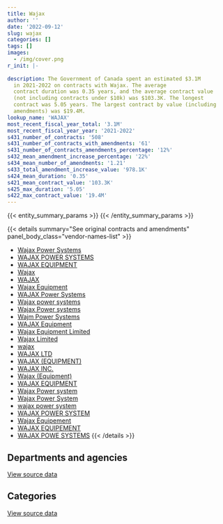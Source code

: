 ```yaml
---
title: Wajax
author: ''
date: '2022-09-12'
slug: wajax
categories: []
tags: []
images:
  - /img/cover.png
r_init: |-
  
description: The Government of Canada spent an estimated $3.1M
  in 2021-2022 on contracts with Wajax. The average
  contract duration was 0.35 years, and the average contract value
  (not including contracts under $10k) was $103.3K. The longest
  contract was 5.05 years. The largest contract by value (including
  amendments) was $19.4M.
lookup_name: 'WAJAX'
most_recent_fiscal_year_total: '3.1M'
most_recent_fiscal_year_year: '2021-2022'
s431_number_of_contracts: '508'
s431_number_of_contracts_with_amendments: '61'
s431_number_of_contracts_amendments_percentage: '12%'
s432_mean_amendment_increase_percentage: '22%'
s434_mean_number_of_amendments: '1.21'
s433_total_amendment_increase_value: '978.1K'
s424_mean_duration: '0.35'
s421_mean_contract_value: '103.3K'
s425_max_duration: '5.05'
s422_max_contract_value: '19.4M'
---
```


<script src="/rmarkdown-libs/htmlwidgets/htmlwidgets.js"></script>
<link href="/rmarkdown-libs/datatables-css/datatables-crosstalk.css" rel="stylesheet" />
<script src="/rmarkdown-libs/datatables-binding/datatables.js"></script>
<script src="/rmarkdown-libs/jquery/jquery-3.6.0.min.js"></script>
<link href="/rmarkdown-libs/dt-core-bootstrap/css/dataTables.bootstrap.min.css" rel="stylesheet" />
<link href="/rmarkdown-libs/dt-core-bootstrap/css/dataTables.bootstrap.extra.css" rel="stylesheet" />
<script src="/rmarkdown-libs/dt-core-bootstrap/js/jquery.dataTables.min.js"></script>
<script src="/rmarkdown-libs/dt-core-bootstrap/js/dataTables.bootstrap.min.js"></script>
<link href="/rmarkdown-libs/crosstalk/css/crosstalk.min.css" rel="stylesheet" />
<script src="/rmarkdown-libs/crosstalk/js/crosstalk.min.js"></script>
<script src="/rmarkdown-libs/htmlwidgets/htmlwidgets.js"></script>
<link href="/rmarkdown-libs/datatables-css/datatables-crosstalk.css" rel="stylesheet" />
<script src="/rmarkdown-libs/datatables-binding/datatables.js"></script>
<script src="/rmarkdown-libs/jquery/jquery-3.6.0.min.js"></script>
<link href="/rmarkdown-libs/dt-core-bootstrap/css/dataTables.bootstrap.min.css" rel="stylesheet" />
<link href="/rmarkdown-libs/dt-core-bootstrap/css/dataTables.bootstrap.extra.css" rel="stylesheet" />
<script src="/rmarkdown-libs/dt-core-bootstrap/js/jquery.dataTables.min.js"></script>
<script src="/rmarkdown-libs/dt-core-bootstrap/js/dataTables.bootstrap.min.js"></script>
<link href="/rmarkdown-libs/crosstalk/css/crosstalk.min.css" rel="stylesheet" />
<script src="/rmarkdown-libs/crosstalk/js/crosstalk.min.js"></script>

{{< entity_summary_params >}}
{{< /entity_summary_params >}}

{{< details summary="See original contracts and amendments" panel_body_class="vendor-names-list" >}}
- [Wajax Power Systems](https://search.open.canada.ca/en/ct/?sort=contract_value_f%20desc&page=1&search_text=%22Wajax%20Power%20Systems%22)
- [WAJAX POWER SYSTEMS](https://search.open.canada.ca/en/ct/?sort=contract_value_f%20desc&page=1&search_text=%22WAJAX%20POWER%20SYSTEMS%22)
- [WAJAX EQUIPMENT](https://search.open.canada.ca/en/ct/?sort=contract_value_f%20desc&page=1&search_text=%22WAJAX%20EQUIPMENT%22)
- [Wajax](https://search.open.canada.ca/en/ct/?sort=contract_value_f%20desc&page=1&search_text=%22Wajax%22)
- [WAJAX](https://search.open.canada.ca/en/ct/?sort=contract_value_f%20desc&page=1&search_text=%22WAJAX%22)
- [Wajax Equipment](https://search.open.canada.ca/en/ct/?sort=contract_value_f%20desc&page=1&search_text=%22Wajax%20Equipment%22)
- [WAJAX Power Systems](https://search.open.canada.ca/en/ct/?sort=contract_value_f%20desc&page=1&search_text=%22WAJAX%20Power%20Systems%22)
- [Wajax power systems](https://search.open.canada.ca/en/ct/?sort=contract_value_f%20desc&page=1&search_text=%22Wajax%20power%20systems%22)
- [Wajax Power systems](https://search.open.canada.ca/en/ct/?sort=contract_value_f%20desc&page=1&search_text=%22Wajax%20Power%20systems%22)
- [Wajm Power Systems](https://search.open.canada.ca/en/ct/?sort=contract_value_f%20desc&page=1&search_text=%22Wajm%20Power%20Systems%22)
- [WAJAX Equipment](https://search.open.canada.ca/en/ct/?sort=contract_value_f%20desc&page=1&search_text=%22WAJAX%20Equipment%22)
- [Wajax Equipment Limited](https://search.open.canada.ca/en/ct/?sort=contract_value_f%20desc&page=1&search_text=%22Wajax%20Equipment%20Limited%22)
- [Wajax Limited](https://search.open.canada.ca/en/ct/?sort=contract_value_f%20desc&page=1&search_text=%22Wajax%20Limited%22)
- [wajax](https://search.open.canada.ca/en/ct/?sort=contract_value_f%20desc&page=1&search_text=%22wajax%22)
- [WAJAX LTD](https://search.open.canada.ca/en/ct/?sort=contract_value_f%20desc&page=1&search_text=%22WAJAX%20LTD%22)
- [WAJAX (EQUIPMENT)](https://search.open.canada.ca/en/ct/?sort=contract_value_f%20desc&page=1&search_text=%22WAJAX%20%28EQUIPMENT%29%22)
- [WAJAX INC.](https://search.open.canada.ca/en/ct/?sort=contract_value_f%20desc&page=1&search_text=%22WAJAX%20INC.%22)
- [Wajax (Equipment)](https://search.open.canada.ca/en/ct/?sort=contract_value_f%20desc&page=1&search_text=%22Wajax%20%28Equipment%29%22)
- [WAJAX EQUIPMENT](https://search.open.canada.ca/en/ct/?sort=contract_value_f%20desc&page=1&search_text=%22WAJAX%20%20EQUIPMENT%22)
- [Wajax Power system](https://search.open.canada.ca/en/ct/?sort=contract_value_f%20desc&page=1&search_text=%22Wajax%20Power%20system%22)
- [Wajax Power System](https://search.open.canada.ca/en/ct/?sort=contract_value_f%20desc&page=1&search_text=%22Wajax%20Power%20System%22)
- [wajax power system](https://search.open.canada.ca/en/ct/?sort=contract_value_f%20desc&page=1&search_text=%22wajax%20power%20system%22)
- [WAJAX POWER SYSTEM](https://search.open.canada.ca/en/ct/?sort=contract_value_f%20desc&page=1&search_text=%22WAJAX%20POWER%20SYSTEM%22)
- [Wajax Équipement](https://search.open.canada.ca/en/ct/?sort=contract_value_f%20desc&page=1&search_text=%22Wajax%20%c3%89quipement%22)
- [WAJAX EQUIPEMENT](https://search.open.canada.ca/en/ct/?sort=contract_value_f%20desc&page=1&search_text=%22WAJAX%20EQUIPEMENT%22)
- [WAJAX POWE SYSTEMS](https://search.open.canada.ca/en/ct/?sort=contract_value_f%20desc&page=1&search_text=%22WAJAX%20POWE%20SYSTEMS%22)
{{< /details >}}

## Departments and agencies

<div id="htmlwidget-1" style="width:100%;height:auto;" class="datatables html-widget"></div>
<script type="application/json" data-for="htmlwidget-1">{"x":{"style":"bootstrap","filter":"none","vertical":false,"data":[["<a href=\"/departments/aafc-aac/\">Agriculture and Agri-Food Canada<\/a>","<a href=\"/departments/cas-satj/\">Courts Administration Service<\/a>","<a href=\"/departments/csa-asc/\">Canadian Space Agency<\/a>","<a href=\"/departments/csc-scc/\">Correctional Service of Canada<\/a>","<a href=\"/departments/dfo-mpo/\">Fisheries and Oceans Canada<\/a>","<a href=\"/departments/dnd-mdn/\">National Defence<\/a>","<a href=\"/departments/nrcan-rncan/\">Natural Resources Canada<\/a>","<a href=\"/departments/pc/\">Parks Canada<\/a>","<a href=\"/departments/tc/\">Transport Canada<\/a>"],[29490.81,null,null,577448.96,2731218.93,7169453.98,null,150107.67,15275.83],[null,97250.17,null,468388.66,8165634.67,7583129.05,11899.91,117267.35,23324.4],[null,null,14762.87,11108.77,8401412.4,7229565.81,null,59836.18,null],[null,null,null,null,2057813.75,962442.73,null,46361.34,null]],"container":"<table class=\"table table-striped table-hover row-border order-column display\">\n  <thead>\n    <tr>\n      <th>Department<\/th>\n      <th>2018-2019<\/th>\n      <th>2019-2020<\/th>\n      <th>2020-2021<\/th>\n      <th>2021-2022<\/th>\n    <\/tr>\n  <\/thead>\n<\/table>","options":{"order":[[4,"desc"]],"pageLength":10,"autoWidth":true,"columnDefs":[{"targets":1,"render":"function(data, type, row, meta) {\n    return type !== 'display' ? data : DTWidget.formatCurrency(data, \"$\", 2, 3, \",\", \".\", true, null);\n  }"},{"targets":2,"render":"function(data, type, row, meta) {\n    return type !== 'display' ? data : DTWidget.formatCurrency(data, \"$\", 2, 3, \",\", \".\", true, null);\n  }"},{"targets":3,"render":"function(data, type, row, meta) {\n    return type !== 'display' ? data : DTWidget.formatCurrency(data, \"$\", 2, 3, \",\", \".\", true, null);\n  }"},{"targets":4,"render":"function(data, type, row, meta) {\n    return type !== 'display' ? data : DTWidget.formatCurrency(data, \"$\", 2, 3, \",\", \".\", true, null);\n  }"},{"width":"16%","targets":[1,2,3,4]},{"className":"dt-right","targets":[1,2,3,4]}],"orderClasses":false}},"evals":["options.columnDefs.0.render","options.columnDefs.1.render","options.columnDefs.2.render","options.columnDefs.3.render"],"jsHooks":[]}</script>
<p class="text-right">
<a href="https://github.com/GoC-Spending/contracts-data/tree/main/data/out/vendors/wajax/summary_by_fiscal_year_by_department.csv" class="source-data-link btn btn-link">View source data</a>
</p>

## Categories

<div id="htmlwidget-2" style="width:100%;height:auto;" class="datatables html-widget"></div>
<script type="application/json" data-for="htmlwidget-2">{"x":{"style":"bootstrap","filter":"none","vertical":false,"data":[["<a href=\"/categories/facilities_and_construction/\">Facilities and construction<\/a>","<a href=\"/categories/defence/\">Defence<\/a>","<a href=\"/categories/information_technology/\">Information technology<\/a>","<a href=\"/categories/transportation_and_logistics/\">Transportation and logistics<\/a>","<a href=\"/categories/industrial_products_and_services/\">Industrial products and services<\/a>","<a href=\"/categories/human_capital/\">Human capital<\/a>"],[null,6965082.64,411173.31,2727940.68,568799.53,null],[112256.83,7498941.61,88812.1,8584806.23,182077.44,null],[null,7175701.6,14762.87,5719295.31,2805528.6,1397.65],[null,636292.34,15808.7,2005392.92,405994.16,3129.7]],"container":"<table class=\"table table-striped table-hover row-border order-column display\">\n  <thead>\n    <tr>\n      <th>Category<\/th>\n      <th>2018-2019<\/th>\n      <th>2019-2020<\/th>\n      <th>2020-2021<\/th>\n      <th>2021-2022<\/th>\n    <\/tr>\n  <\/thead>\n<\/table>","options":{"order":[[4,"desc"]],"dom":"t","pageLength":30,"autoWidth":true,"columnDefs":[{"targets":1,"render":"function(data, type, row, meta) {\n    return type !== 'display' ? data : DTWidget.formatCurrency(data, \"$\", 2, 3, \",\", \".\", true, null);\n  }"},{"targets":2,"render":"function(data, type, row, meta) {\n    return type !== 'display' ? data : DTWidget.formatCurrency(data, \"$\", 2, 3, \",\", \".\", true, null);\n  }"},{"targets":3,"render":"function(data, type, row, meta) {\n    return type !== 'display' ? data : DTWidget.formatCurrency(data, \"$\", 2, 3, \",\", \".\", true, null);\n  }"},{"targets":4,"render":"function(data, type, row, meta) {\n    return type !== 'display' ? data : DTWidget.formatCurrency(data, \"$\", 2, 3, \",\", \".\", true, null);\n  }"},{"width":"16%","targets":[1,2,3,4]},{"className":"dt-right","targets":[1,2,3,4]}],"orderClasses":false,"lengthMenu":[10,25,30,50,100]}},"evals":["options.columnDefs.0.render","options.columnDefs.1.render","options.columnDefs.2.render","options.columnDefs.3.render"],"jsHooks":[]}</script>
<p class="text-right">
<a href="https://github.com/GoC-Spending/contracts-data/tree/main/data/out/vendors/wajax/summary_by_fiscal_year_by_category.csv" class="source-data-link btn btn-link">View source data</a>
</p>
